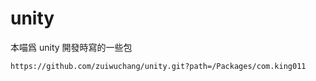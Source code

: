 # unity

本喵爲 unity 開發時寫的一些包

```
https://github.com/zuiwuchang/unity.git?path=/Packages/com.king011
```